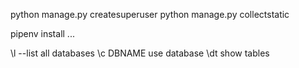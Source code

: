 <!-- python manage.py makemigrations -->
python manage.py createsuperuser
python manage.py collectstatic

<!-- using pipenv -->
pipenv install ...
<!-- post gres commands -->
\l --list all databases
\c DBNAME use database
\dt show tables
